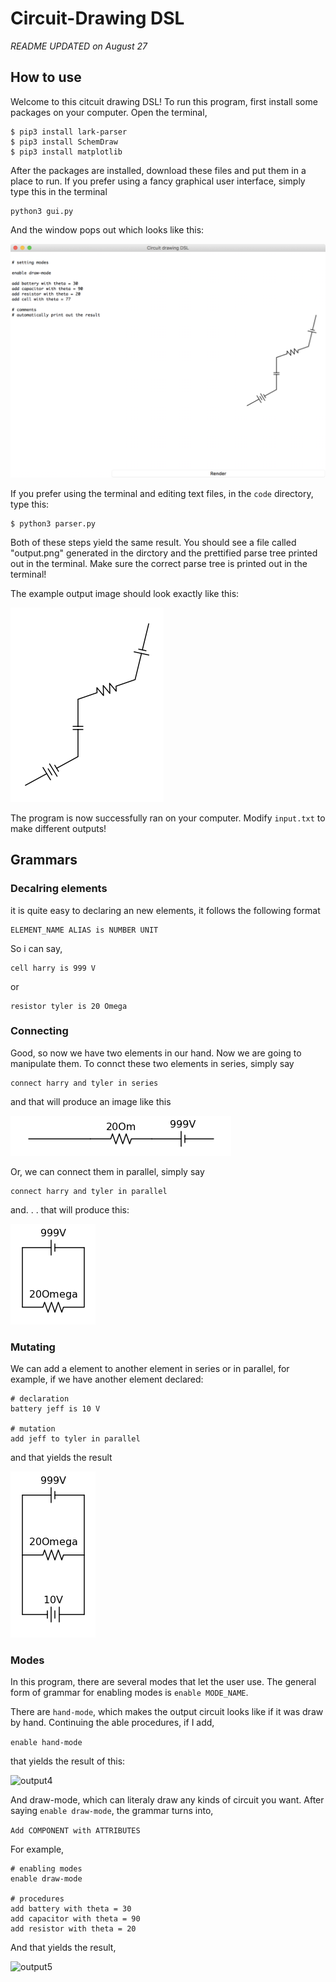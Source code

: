 # Circuit-Drawing DSL
*README UPDATED on August 27*

## How to use

Welcome to this citcuit drawing DSL! To run this program, first install some packages on your computer. Open the terminal,

```
$ pip3 install lark-parser
$ pip3 install SchemDraw
$ pip3 install matplotlib
```

After the packages are installed, download these files and put them in a place to run. If you prefer using a fancy graphical user interface, simply type this in the terminal

```
python3 gui.py
```

And the window pops out which looks like this:

![GUI](/example/gui/gui.png)

If you prefer using the terminal and editing text files, in the ```code``` directory, type this:

```
$ python3 parser.py
```

Both of these steps yield the same result. You should see a file called "output.png" generated in the dirctory and the prettified parse tree printed out in the terminal. Make sure the correct parse tree is printed out in the terminal!

The example output image should look exactly like this:

![output](/code/output.png)

The program is now successfully ran on your computer. Modify ```input.txt``` to make different outputs!

## Grammars

### Decalring elements
it is quite easy to declaring an new elements, it follows the following format

```
ELEMENT_NAME ALIAS is NUMBER UNIT
```

So i can say,
```
cell harry is 999 V
```

or
```
resistor tyler is 20 Omega
```

### Connecting
Good, so now we have two elements in our hand. Now we are going to manipulate them. To connct these two elements in series, simply say

```
connect harry and tyler in series
```
and that will produce an image like this

![output1](/example/series/output.png)

Or, we can connect them in parallel, simply say

```
connect harry and tyler in parallel
```

and. . . that will produce this:

![output2](/example/parallel/output.png)

### Mutating

We can add a element to another element in series or in parallel, for example, if we have another element declared:

```
# declaration
battery jeff is 10 V

# mutation
add jeff to tyler in parallel
```
and that yields the result

![output3](/example/add/output.png)

### Modes

In this program, there are several modes that let the user use. The general form of grammar for enabling modes is ```enable MODE_NAME```.

There are ```hand-mode```, which makes the output circuit looks like if it was draw by hand. Continuing the able procedures, if I add,

```enable hand-mode```

that yields the result of this:

![output4](/example/hand-mode/output.png)

And draw-mode, which can literaly draw any kinds of circuit you want. After saying ```enable draw-mode```, the grammar turns into,

```Add COMPONENT with ATTRIBUTES```

For example,

```
# enabling modes
enable draw-mode

# procedures
add battery with theta = 30 
add capacitor with theta = 90
add resistor with theta = 20
```
And that yields the result,

![output5](/example/draw-mode/output.png)


